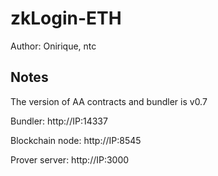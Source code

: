 # zkLogin-ETH
Author: Onirique, ntc
## Notes
The version of AA contracts and bundler is v0.7

Bundler: http://IP:14337

Blockchain node: http://IP:8545

Prover server: http://IP:3000